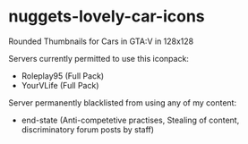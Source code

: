# nuggets-lovely-car-icons
Rounded Thumbnails for Cars in GTA:V in 128x128

<p class="has-line-data" data-line-start="0" data-line-end="1">Servers currently permitted to use this iconpack:</p>
<ul>
<li class="has-line-data" data-line-start="1" data-line-end="2">Roleplay95 (Full Pack)</li>
<li class="has-line-data" data-line-start="2" data-line-end="4">YourVLife  (Full Pack)</li>
</ul>
<p class="has-line-data" data-line-start="4" data-line-end="5">Server permanently blacklisted from using any of my content:</p>
<ul>
<li class="has-line-data" data-line-start="5" data-line-end="6">end-state (Anti-competetive practises, Stealing of content, discriminatory forum posts by staff)</li>
</ul>
